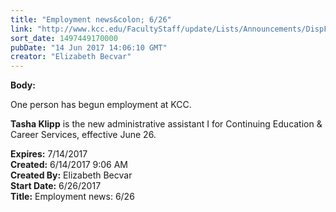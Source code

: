 ```yaml
---
title: "Employment news&colon; 6/26"
link: "http://www.kcc.edu/FacultyStaff/update/Lists/Announcements/DispForm.aspx?ID=2457"
sort_date: 1497449170000
pubDate: "14 Jun 2017 14:06:10 GMT"
creator: "Elizabeth Becvar"
---
```


<div><b>Body:</b> <div class="ExternalClassC9098034C264487EAA4F06545306A1D7"><p>​One person has begun employment at KCC.</p>
<p><strong>Tasha Klipp</strong> is the new administrative assistant I for Continuing Education &amp; Career Services, effective June 26.</p></div></div>
<div><b>Expires:</b> 7/14/2017</div>
<div><b>Created:</b> 6/14/2017 9:06 AM</div>
<div><b>Created By:</b> Elizabeth Becvar</div>
<div><b>Start Date:</b> 6/26/2017</div>
<div><b>Title:</b> Employment news: 6/26</div>
